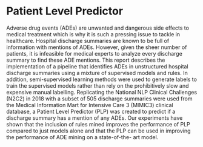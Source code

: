 # Patient Level Predictor

Adverse drug events (ADEs) are unwanted and dangerous side effects to medical treatment which is why it is such a pressing issue to tackle in healthcare. Hospital discharge summaries are known to be full of information with mentions of ADEs. However, given the sheer number of patients, it is infeasible for medical experts to analyze every discharge summary to find these ADE mentions. This report describes the implementation of a pipeline that identifies ADEs in unstructured hospital discharge summaries using a mixture of supervised models and rules. In addition, semi-supervised learning methods were used to generate labels to train the supervised models rather than rely on the prohibitively slow and expensive manual labelling. Replicating the National NLP Clinical Challenges (N2C2) in 2018 with a subset of 505 discharge summaries were used from the Medical Information Mart for Intensive Care 3 (MIMIC3) clinical database, a Patient Level Predictor (PLP) was created to predict if a discharge summary has a mention of any ADEs. Our experiments have shown that the inclusion of rules mined improves the performance of PLP compared to just models alone and that the PLP can be used in improving the performance of ADE mining on a state-of-the- art model.
